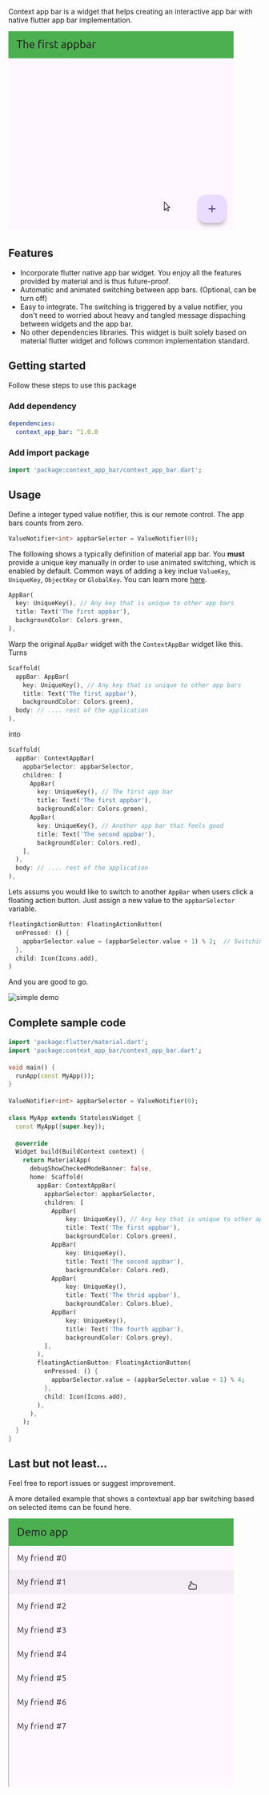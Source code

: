 Context app bar is a widget that helps creating an interactive app bar with native flutter app bar implementation.

![simple demo](example/example_gifs/float_button_simple.gif)

## Features

* Incorporate flutter native app bar widget. You enjoy all the features provided by material and is thus future-proof.
* Automatic and animated switching between app bars. (Optional, can be turn off)
* Easy to integrate. The switching is triggered by a value notifier, you don't need to worried about heavy and tangled message dispaching between widgets and the app bar.
* No other dependencies libraries. This widget is built solely based on material flutter widget and follows common  implementation standard.

## Getting started

Follow these steps to use this package

### Add dependency

```yaml
dependencies:
  context_app_bar: ^1.0.0
```

### Add import package

```dart
import 'package:context_app_bar/context_app_bar.dart';
```

## Usage

Define a integer typed value notifier, this is our remote control. The app bars counts from zero.

```dart
ValueNotifier<int> appbarSelector = ValueNotifier(0);
```

The following shows a typically definition of material app bar. You **must** provide a unique key manually in order to use animated switching, which is enabled by default. Common ways of adding a key inclue `ValueKey`, `UniqueKey`, `ObjectKey` or `GlobalKey`. You can learn more [here](https://api.flutter.dev/flutter/foundation/Key-class.html).

```dart
AppBar(
  key: UniqueKey(), // Any key that is unique to other app bars
  title: Text('The first appbar'),
  backgroundColor: Colors.green,
),
```

Warp the original `AppBar` widget with the `ContextAppBar` widget like this.
Turns

```dart
Scaffold(
  appBar: AppBar(
    key: UniqueKey(), // Any key that is unique to other app bars
    title: Text('The first appbar'),
    backgroundColor: Colors.green),
  body: // .... rest of the application
),
```

into

```dart
Scaffold(
  appBar: ContextAppBar(
    appbarSelector: appbarSelector,
    children: [
      AppBar(
        key: UniqueKey(), // The first app bar
        title: Text('The first appbar'),
        backgroundColor: Colors.green),
      AppBar(
        key: UniqueKey(), // Another app bar that feels good
        title: Text('The second appbar'),
        backgroundColor: Colors.red),
    ],
  ),
  body: // .... rest of the application
),
```

Lets assums you would like to switch to another `AppBar` when users click a floating action button. Just assign a new value to the `appbarSelector` variable.

```dart
floatingActionButton: FloatingActionButton(
  onPressed: () {
    appbarSelector.value = (appbarSelector.value + 1) % 2;  // Switching between 2 app bars
  },
  child: Icon(Icons.add),
)
```

And you are good to go.

![simple demo](https://file+.vscode-resource.vscode-cdn.net/home/joe/learn/ContextualAppBar/context_app_bar/example/example_gifs/float_button_simple.gif)

## Complete sample code

```dart
import 'package:flutter/material.dart';
import 'package:context_app_bar/context_app_bar.dart';

void main() {
  runApp(const MyApp());
}

ValueNotifier<int> appbarSelector = ValueNotifier(0);

class MyApp extends StatelessWidget {
  const MyApp({super.key});

  @override
  Widget build(BuildContext context) {
    return MaterialApp(
      debugShowCheckedModeBanner: false,
      home: Scaffold(
        appBar: ContextAppBar(
          appbarSelector: appbarSelector,
          children: [
            AppBar(
                key: UniqueKey(), // Any key that is unique to other app bars
                title: Text('The first appbar'),
                backgroundColor: Colors.green),
            AppBar(
                key: UniqueKey(),
                title: Text('The second appbar'),
                backgroundColor: Colors.red),
            AppBar(
                key: UniqueKey(),
                title: Text('The thrid appbar'),
                backgroundColor: Colors.blue),
            AppBar(
                key: UniqueKey(),
                title: Text('The fourth appbar'),
                backgroundColor: Colors.grey),
          ],
        ),
        floatingActionButton: FloatingActionButton(
          onPressed: () {
            appbarSelector.value = (appbarSelector.value + 1) % 4;
          },
          child: Icon(Icons.add),
        ),
      ),
    );
  }
}
```

## Last but not least...

Feel free to report issues or suggest improvement.

A more detailed example that shows a contextual app bar switching based on selected items can be found here.

![simple demo](example/example_gifs/list_selection_demo.gif)